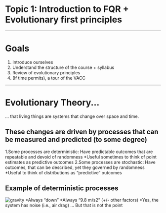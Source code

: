 # Topic 1: Introduction to FQR + Evolutionary first principles
---
# Goals
1. Introduce ourselves 
2. Understand the structure of the course + syllabus
3. Review of evolutionary principles
4. (If time permits), a tour of the VACC
---
# Evolutionary Theory...
... that living things are systems that change over space and time.

## These changes are driven by processes that can be measured and predicted (to some degree)
1.Some processes are deterministic: Have predictable outcomes that are repeatable and devoid of randomness
*Useful sometimes to think of point estimates as predictive outcomes
2.Some processes are stochastic: Have outcomes, that can be described, yet they governed by randomness
*Useful to think of distributions as “predictive” outcomes 

## Example of deterministic processes 
![gravity](https://clairesbasketball.weebly.com/uploads/6/4/2/3/64231753/179231_orig.png)
*Always “down”
*Always “9.8 m/s2” (+/- other factors)
*Yes, the system has noise (i.e., air drag) … But that is not the point
